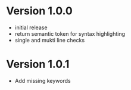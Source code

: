 
# Version 1.0.0
- initial release
- return semantic token for syntax highlighting
- single and mukti line checks

# Version 1.0.1
- Add missing keywords